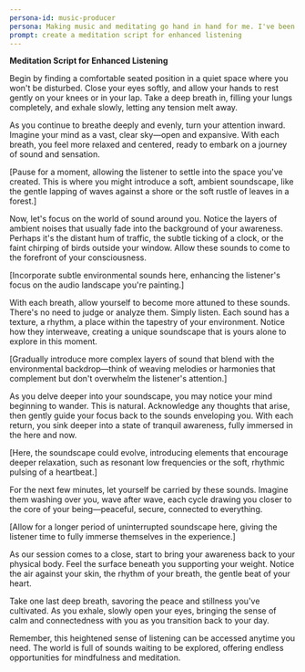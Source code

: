 ```yaml
---
persona-id: music-producer
persona: Making music and meditating go hand in hand for me. I've been experimenting with different meditation soundscapes in my home studio, and the intersection of AI, meditation, and audio is fascinating. Looking forward to exploring how technology can create more immersive meditation experiences.
prompt: create a meditation script for enhanced listening
---
```


**Meditation Script for Enhanced Listening**

Begin by finding a comfortable seated position in a quiet space where you won't be disturbed. Close your eyes softly, and allow your hands to rest gently on your knees or in your lap. Take a deep breath in, filling your lungs completely, and exhale slowly, letting any tension melt away.

As you continue to breathe deeply and evenly, turn your attention inward. Imagine your mind as a vast, clear sky—open and expansive. With each breath, you feel more relaxed and centered, ready to embark on a journey of sound and sensation.

[Pause for a moment, allowing the listener to settle into the space you've created. This is where you might introduce a soft, ambient soundscape, like the gentle lapping of waves against a shore or the soft rustle of leaves in a forest.]

Now, let's focus on the world of sound around you. Notice the layers of ambient noises that usually fade into the background of your awareness. Perhaps it's the distant hum of traffic, the subtle ticking of a clock, or the faint chirping of birds outside your window. Allow these sounds to come to the forefront of your consciousness.

[Incorporate subtle environmental sounds here, enhancing the listener's focus on the audio landscape you're painting.]

With each breath, allow yourself to become more attuned to these sounds. There's no need to judge or analyze them. Simply listen. Each sound has a texture, a rhythm, a place within the tapestry of your environment. Notice how they interweave, creating a unique soundscape that is yours alone to explore in this moment.

[Gradually introduce more complex layers of sound that blend with the environmental backdrop—think of weaving melodies or harmonies that complement but don't overwhelm the listener's attention.]

As you delve deeper into your soundscape, you may notice your mind beginning to wander. This is natural. Acknowledge any thoughts that arise, then gently guide your focus back to the sounds enveloping you. With each return, you sink deeper into a state of tranquil awareness, fully immersed in the here and now.

[Here, the soundscape could evolve, introducing elements that encourage deeper relaxation, such as resonant low frequencies or the soft, rhythmic pulsing of a heartbeat.]

For the next few minutes, let yourself be carried by these sounds. Imagine them washing over you, wave after wave, each cycle drawing you closer to the core of your being—peaceful, secure, connected to everything.

[Allow for a longer period of uninterrupted soundscape here, giving the listener time to fully immerse themselves in the experience.]

As our session comes to a close, start to bring your awareness back to your physical body. Feel the surface beneath you supporting your weight. Notice the air against your skin, the rhythm of your breath, the gentle beat of your heart.

Take one last deep breath, savoring the peace and stillness you've cultivated. As you exhale, slowly open your eyes, bringing the sense of calm and connectedness with you as you transition back to your day.

Remember, this heightened sense of listening can be accessed anytime you need. The world is full of sounds waiting to be explored, offering endless opportunities for mindfulness and meditation.